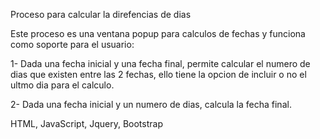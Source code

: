Proceso para calcular la direfencias de dias

Este proceso es una ventana popup para calculos de fechas y funciona como soporte para el usuario:

1- Dada una fecha inicial y una fecha final, permite calcular el numero de dias que existen entre las 2 fechas, ello tiene la opcion de incluir o no el ultmo dia para el calculo.

2- Dada una fecha inicial y un numero de dias, calcula la fecha final.

HTML, JavaScript, Jquery, Bootstrap